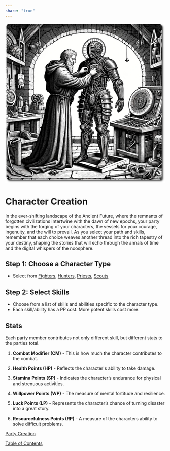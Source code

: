 ```yaml
---
share: "true"
---
```


![character-creation](./character-creation.png)    
    
# Character Creation    
    
In the ever-shifting landscape of the Ancient Future, where the remnants of forgotten civilizations intertwine with the dawn of new epochs, your party begins with the forging of your characters, the vessels for your courage, ingenuity, and the will to prevail. As you select your path and skills, remember that each choice weaves another thread into the rich tapestry of your destiny, shaping the stories that will echo through the annals of time and the digital whispers of the noosphere.    
## Step 1: Choose a Character Type    
    
- Select from [Fighters](./Fighters.html), [Hunters](./Hunters.html), [Priests](./Priests.html), [Scouts](./Scouts.html)    
    
## Step 2: Select Skills    
    
- Choose from a list of skills and abilities specific to the character type.    
- Each skill/ability has a PP cost. More potent skills cost more.    
    
## Stats    
    
Each party member contributes not only different skill, but different stats to the parties total.    
    
1. **Combat Modifier (CM)** - This is how much the character contributes to the combat.    
    
2. **Health Points (HP)** -  Reflects the character's ability to take damage.    
    
3. **Stamina Points (SP)** - Indicates the character’s endurance for physical and strenuous activities.    
    
4. **Willpower Points (WP)** - The measure of mental fortitude and resilience.    
    
5. **Luck Points (LP)** - Represents the character’s chance of turning disaster into a great story.    
    
6. **Resourcefulness Points (RP)** - A measure of the characters ability to solve difficult problems.    
        
[Party Creation](./Party-Creation.html)    
    
[Table of Contents](./Table-of-Contents.html)